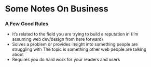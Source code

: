 # Some Notes On Business

### A Few Good Rules

* It’s related to the field you are trying to build a reputation in (I’m assuming web dev/design from here forward)
* Solves a problem or provides insight into something people are struggling with
The topic is something other web people are talking about
* Requires you do hard work for your readers and users